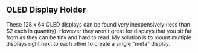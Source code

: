OLED Display Holder
-------------------

These 128 x 64 OLED displays can be found very inexpensively (less than $2 
each in quantity). However they aren't great for displays that you sit far
from as they can be tiny and hard to read. My solution is to mount multiple
displays right next to each other to create a single "meta" display.

